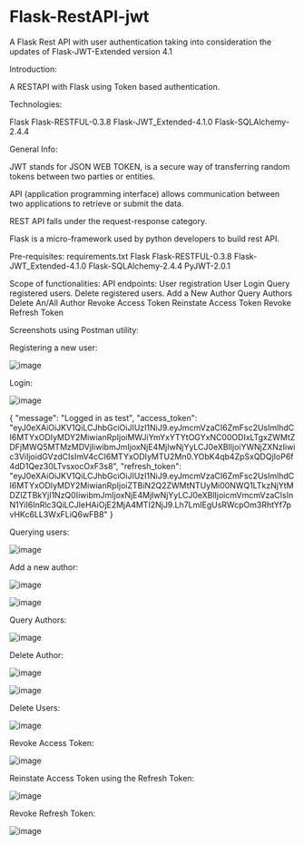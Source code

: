 # Flask-RestAPI-jwt
A Flask Rest API with user authentication taking into consideration the updates of Flask-JWT-Extended version 4.1

Introduction:

A RESTAPI with Flask using Token based authentication.

Technologies:

Flask
Flask-RESTFUL-0.3.8 
Flask-JWT_Extended-4.1.0
Flask-SQLAlchemy-2.4.4

General Info:

JWT stands for JSON WEB TOKEN, is a secure way of transferring random tokens between two parties or entities.

API (application programming interface) allows communication between two applications to retrieve or submit the data.

REST API falls under the request-response category.

Flask is a micro-framework used by python developers to build rest API.

Pre-requisites: 
 requirements.txt
  Flask
  Flask-RESTFUL-0.3.8 
  Flask-JWT_Extended-4.1.0
  Flask-SQLAlchemy-2.4.4
  PyJWT-2.0.1
  
Scope of functionalities:
    API endpoints:
      User registration
      User Login
      Query registered users.
      Delete registered users.
      Add a New Author
      Query Authors
      Delete An/All Author
      Revoke Access Token
      Reinstate Access Token
      Revoke Refresh Token

Screenshots using Postman utility:

Registering a new user:

![image](https://user-images.githubusercontent.com/74184047/114380940-47adc380-9b93-11eb-87e2-4951cd7e1a04.png)

Login:

![image](https://user-images.githubusercontent.com/74184047/114380996-53998580-9b93-11eb-8fb6-d94359abb92d.png)

  {
    "message": "Logged in as test",
    "access_token":  "eyJ0eXAiOiJKV1QiLCJhbGciOiJIUzI1NiJ9.eyJmcmVzaCI6ZmFsc2UsImlhdCI6MTYxODIyMDY2MiwianRpIjoiMWJiYmYxYTYtOGYxNC00ODIxLTgxZWMtZDFjMWQ5MTMzMDVjIiwibmJmIjoxNjE4MjIwNjYyLCJ0eXBlIjoiYWNjZXNzIiwic3ViIjoidGVzdCIsImV4cCI6MTYxODIyMTU2Mn0.YObK4qb4ZpSxQDQjIoP6f4dD1Qez30LTvsxocOxF3s8",
    "refresh_token": "eyJ0eXAiOiJKV1QiLCJhbGciOiJIUzI1NiJ9.eyJmcmVzaCI6ZmFsc2UsImlhdCI6MTYxODIyMDY2MiwianRpIjoiZTBiN2Q2ZWMtNTUyMi00NWQ1LTkzNjYtMDZlZTBkYjI1NzQ0IiwibmJmIjoxNjE4MjIwNjYyLCJ0eXBlIjoicmVmcmVzaCIsInN1YiI6InRlc3QiLCJleHAiOjE2MjA4MTI2NjJ9.Lh7LmIEgUsRWcpOm3RhtYf7pvHKc6LL3WxFLiQ6wFB8"
  }
  
Querying users:

![image](https://user-images.githubusercontent.com/74184047/114381221-8b083200-9b93-11eb-85a6-006d203dfe11.png)


Add a new author:

![image](https://user-images.githubusercontent.com/74184047/114381253-96f3f400-9b93-11eb-9a12-938d04b50695.png)

![image](https://user-images.githubusercontent.com/74184047/114381285-9e1b0200-9b93-11eb-9851-d429a814d3d0.png)

Query Authors:

![image](https://user-images.githubusercontent.com/74184047/114381320-aa06c400-9b93-11eb-9d68-3504db4078ae.png)

Delete Author:

![image](https://user-images.githubusercontent.com/74184047/114381378-ba1ea380-9b93-11eb-9b52-1f3f6ba0d26b.png)

![image](https://user-images.githubusercontent.com/74184047/114381399-c0148480-9b93-11eb-8fa4-6dfa1452763b.png)

Delete Users:

![image](https://user-images.githubusercontent.com/74184047/114381438-cb67b000-9b93-11eb-9185-dc320d1bd19e.png)

Revoke Access Token:

![image](https://user-images.githubusercontent.com/74184047/114381484-d7ec0880-9b93-11eb-8fa3-6ff9249f6a2b.png)

Reinstate Access Token using the Refresh Token:

![image](https://user-images.githubusercontent.com/74184047/114381540-e508f780-9b93-11eb-8ad3-4ad53b19bcb1.png)

Revoke Refresh Token:

![image](https://user-images.githubusercontent.com/74184047/114381582-f3efaa00-9b93-11eb-9ec3-4042ed025ee7.png)












